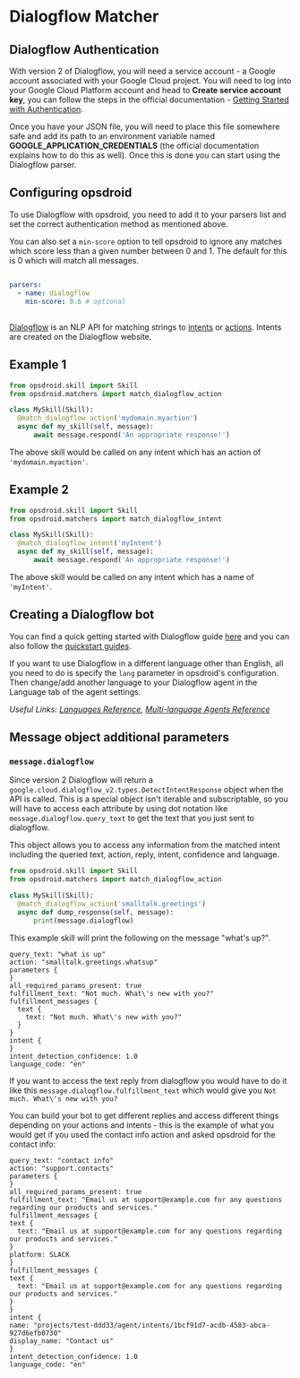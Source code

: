 # Dialogflow Matcher

## Dialogflow Authentication 

With version 2 of Dialogflow, you will need a service account - a Google account associated with your Google Cloud project. You will need to log into your Google Cloud Platform account and head to **Create service account key**, you can follow the steps in the official documentation - [Getting Started with Authentication](https://cloud.google.com/docs/authentication/getting-started).

Once you have your JSON file, you will need to place this file somewhere safe and add its path to an environment variable named **GOOGLE_APPLICATION_CREDENTIALS** (the official documentation explains how to do this as well). Once this is done you can start using the Dialogflow parser.

## Configuring opsdroid

To use Dialogflow with opsdroid, you need to add it to your parsers list and set the correct authentication method as mentioned above.

You can also set a `min-score` option to tell opsdroid to ignore any matches which score less than a given number between 0 and 1. The default for this is 0 which will match all messages.

```yaml

parsers:
  - name: dialogflow
    min-score: 0.6 # optional
```

##

[Dialogflow](https://dialogflow.com/) is an NLP API for matching strings to [intents](https://cloud.google.com/dialogflow/docs/intents-overview) or [actions](https://cloud.google.com/dialogflow/docs/intents-actions-parameters). Intents are created on the Dialogflow website.

## Example 1

```python
from opsdroid.skill import Skill
from opsdroid.matchers import match_dialogflow_action

class MySkill(Skill):
  @match_dialogflow_action('mydomain.myaction')
  async def my_skill(self, message):
      await message.respond('An appropriate response!')
```

The above skill would be called on any intent which has an action of `'mydomain.myaction'`.

## Example 2

```python
from opsdroid.skill import Skill
from opsdroid.matchers import match_dialogflow_intent

class MySkill(Skill):
  @match_dialogflow_intent('myIntent')
  async def my_skill(self, message):
      await message.respond('An appropriate response!')
```

The above skill would be called on any intent which has a name of `'myIntent'`.

## Creating a Dialogflow bot

You can find a quick getting started with Dialogflow guide [here](https://cloud.google.com/dialogflow/docs/basics) and you can also follow the [quickstart guides](https://cloud.google.com/dialogflow/docs/quick/).

If you want to use Dialogflow in a different language other than English, all you need to do is specify the `lang` parameter in opsdroid's configuration. Then change/add another language to your Dialogflow agent in the Language tab of the agent settings.

_Useful Links: [Languages Reference](https://cloud.google.com/dialogflow/docs/reference/language), [Multi-language Agents Reference](https://cloud.google.com/dialogflow/docs/agents-multilingual)_

## Message object additional parameters

### `message.dialogflow`

Since version 2 Dialogflow will return a `google.cloud.dialogflow_v2.types.DetectIntentResponse` object when the API is called. This is a special object isn't iterable and subscriptable, so you will have to access each attribute by using dot notation like `message.dialogflow.query_text` to get the text that you just sent to dialogflow.

This object allows you to access any information from the matched intent including the queried text, action, reply, intent, confidence and language.

```python
from opsdroid.skill import Skill
from opsdroid.matchers import match_dialogflow_action

class MySkill(Skill):
  @match_dialogflow_action('smalltalk.greetings')
  async def dump_response(self, message):
      print(message.dialogflow)
```

This example skill will print the following on the message "what's up?".

```
query_text: "what is up"
action: "smalltalk.greetings.whatsup"
parameters {
}
all_required_params_present: true
fulfillment_text: "Not much. What\'s new with you?"
fulfillment_messages {
  text {
    text: "Not much. What\'s new with you?"
  }
}
intent {
}
intent_detection_confidence: 1.0
language_code: "en"
```

If you want to access the text reply from dialogflow you would have to do it like this `message.dialogflow.fulfillment_text` which would give you `Not much. What\'s new with you?`

You can build your bot to get different replies and access different things depending on your actions and intents - this is the example of what you would get if you used the contact info action and asked opsdroid for the contact info:

```
query_text: "contact info"
action: "support.contacts"
parameters {
}
all_required_params_present: true
fulfillment_text: "Email us at support@example.com for any questions regarding our products and services."
fulfillment_messages {
text {
  text: "Email us at support@example.com for any questions regarding our products and services."
}
platform: SLACK
}
fulfillment_messages {
text {
  text: "Email us at support@example.com for any questions regarding our products and services."
}
}
intent {
name: "projects/test-ddd33/agent/intents/1bcf91d7-acdb-4583-abca-927d6efb0730"
display_name: "Contact us"
}
intent_detection_confidence: 1.0
language_code: "en"
```
